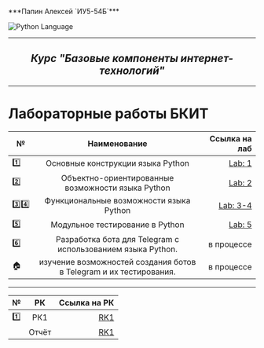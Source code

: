 <p> ***Папин Алексей `ИУ5-54Б`*** </p>
<img src="https://img.shields.io/badge/language-Python-blue.svg" alt="Python Language">

___

<h2 align="center"><i>Курс "Базовые компоненты интернет-технологий"</i></h2>

___

# **Лабораторные работы БКИТ**

| №             |                                    Наименование                                     |                  Ссылка на лаб  |
|---------------|:-----------------------------------------------------------------------------------:|--------------------------------------------------------------:|
| :one:         |                          Основные конструкции языка Python                          |      [Lab: 1](https://github.com/RedAlexDad/BKIT/tree/Lab_01) |
| :two:         |                  Объектно-ориентированные возможности языка Python                  |      [Lab: 2](https://github.com/RedAlexDad/BKIT/tree/Lab_02) |
| :three::four: |                       Функциональные возможности языка Python                       | [Lab: 3-4](https://github.com/RedAlexDad/BKIT/tree/Lab_03-04) |
| :five:        |                           Модульное тестирование в Python                           |      [Lab: 5](https://github.com/RedAlexDad/BKIT/tree/Lab_05) |
| :six:         |             Разработка бота для Telegram с использованием языка Python.             |      в процессе |
| :house:    |         изучение возможностей создания ботов в Telegram и их тестирования.          |                                                    в процессе |

___

| №|          РК           |                                                            Ссылка на РК  |
| ------------- |:----------------------:|-------------------------------------------------------------------------:|
| :one: |          РК1           |                      [RK1](https://github.com/RedAlexDad/BKIT/tree/RK_1) |
|  |         Отчёт          |[RK1](https://github.com/RedAlexDad/BKIT/blob/RK_1/Отчет%20по%20РК№1.pdf) |